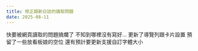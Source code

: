 ```yaml
---
title: 修正跟新日誌的讀取問題
date: 2025-08-11
---
```

快要被網頁讀取的問題搞爛了 不知到哪裡沒有寫好...
更新了導覽列跟卡片設置 預留了一些放看板娘的空位
還有預計要更新支援自訂字體大小
